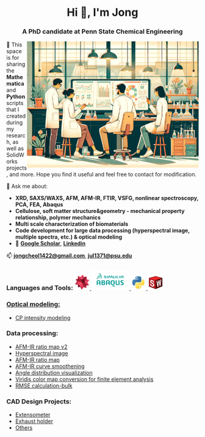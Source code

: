 
<h1 align="center">Hi 👋, I'm Jong</h1>
<h3 align="center">A PhD candidate at Penn State Chemical Engineering</h3>
<img align="right" alt="Coding" width="450" src="https://github.com/JasonL1422/Images/blob/main/main3.png">

🌱 This space is for sharing the **Mathematica** and **Python** scripts that I created during my research, as well as SolidWorks projects, and more. Hope you find it useful and feel free to contact for modification.

💬 Ask me about:
- **XRD, SAXS/WAXS, AFM, AFM-IR, FTIR, VSFG, nonlinear spectroscopy, PCA, FEA, Abaqus**
- **Cellulose, soft matter structure&geometry - mechanical property relationship, polymer mechanics**
- **Multi scale characterization of biomaterials**
- **Code development for large data processing (hyperspectral image, multiple spectra, etc.) & optical modeling**
- 🔬 **[Google Scholar](https://scholar.google.com/citations?user=D79p8IoAAAAJ&hl=en&oi=ao)**, **[Linkedin](http://www.linkedin.com/in/jongcheol-lee2)**
  
📫 **jongcheol1422@gmail.com**, **jul1371@psu.edu**

<h3 align="left">Languages and Tools:
  <a href="https://www.wolfram.com/mathematica" target="_blank" rel="noreferrer">
    <img src="https://github.com/JasonL1422/Images/blob/main/mathematica.png" alt="Mathematica" width="40" >
     <a href="https://www.3ds.com/products/simulia/abaqus" target="_blank" rel="noreferrer">
    <img src="https://github.com/JasonL1422/Images/blob/main/Abaqus.png" alt="Abaqus" width="100"/>
        <a href="https://www.python.org" target="_blank" rel="noreferrer">
    <img src="https://raw.githubusercontent.com/devicons/devicon/master/icons/python/python-original.svg" alt="python" width="40"/>
           <a href="https://www.solidworks.com" target="_blank" rel="noreferrer">
    <img src="https://github.com/JasonL1422/Images/blob/main/sw2.png" alt="SolidWorks" width="42"/>
</h3>

<h3 align="left"> Optical modeling:</h3>
<ul>
    <li><a href="https://github.com/JasonL1422/Optical-modeling-for-crossed-polarization-microscopy-intensity/blob/main/README.md">CP intensity modeling</a></li>
</ul>

<h3 align="left">Data processing:</h3>
<ul>
    <li><a href="https://github.com/JasonL1422/AFM-IR-ratiomap-v2/blob/main/README.md">AFM-IR ratio map v2</a></li>
    <li><a href="https://github.com/JasonL1422/hyperspectral-image-data-processing-through-Mathematica/blob/main/README.md">Hyperspectral image</a></li>
    <li><a href="https://github.com/JasonL1422/AFM-IR-amp-ratio-plot/blob/main/README.md">AFM-IR ratio map</a></li>
    <li><a href="https://github.com/JasonL1422/AFM-IR-spectra-smoothening/blob/main/README.md">AFM-IR curve smoothening</a></li>
    <li><a href="https://github.com/JasonL1422/fiber-distribution/blob/main/README.md">Angle distribution visualization</a></li>
    <li><a href="https://github.com/JasonL1422/Viridis-color-map/blob/main/README.md">Viridis color map conversion for finite element analysis</a></li>
    <li><a href="https://github.com/JasonL1422/multiple-RMSE-calculation/blob/main/README.md">RMSE calculation-bulk</a></li>
</ul>

<h3 align="left">CAD Design Projects:</h3>
<ul>
    <li><a href="https://github.com/JasonL1422/Extensometer/blob/main/README.md">Extensometer</a></li>
    <li><a href="https://github.com/JasonL1422/Exhaust-holder/blob/main/README.md">Exhaust holder</a></li>
    <li><a href="https://github.com/JasonL1422/SolidWorks-CAD/blob/main/README.md">Others</a></li>
</ul>

</body>
</html>
